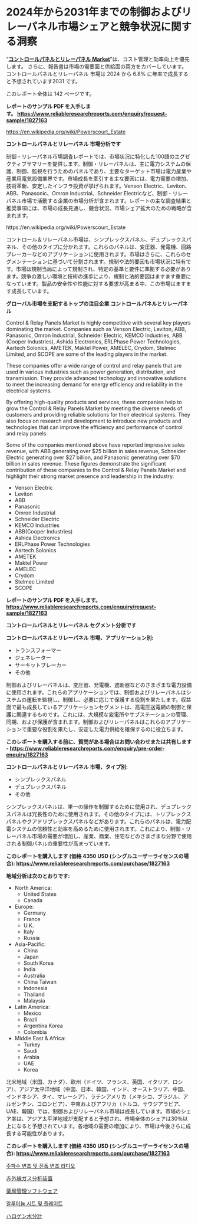 <p><h1>2024年から2031年までの制御およびリレーパネル市場シェアと競争状況に関する洞察</h1></p><p>&ldquo;<strong><a href="https://www.reliableresearchreports.com/control-and-relay-panels-r1827163">コントロールパネルとリレーパネル Market</a></strong>&rdquo;は、コスト管理と効率向上を優先します。 さらに、報告書は市場の需要面と供給面の両方をカバーしています。 コントロールパネルとリレーパネル 市場は 2024 から 6.8% に年率で成長すると予想されています2031 です。</p>
<p>このレポート全体は 142 ページです。</p>
<p><strong>レポートのサンプル PDF を入手します。&nbsp;<a href="https://www.reliableresearchreports.com/enquiry/request-sample/1827163">https://www.reliableresearchreports.com/enquiry/request-sample/1827163</a></strong></p>
<p><a href="https://en.wikipedia.org/wiki/Powerscourt_Estate">https://en.wikipedia.org/wiki/Powerscourt_Estate</a></p>
<p><strong>コントロールパネルとリレーパネル 市場分析です</strong></p>
<p><p>制御・リレーパネル市場調査レポートでは、市場状況に特化した100語のエグゼクティブサマリーを提供します。制御・リレーパネルは、主に電力システムの保護、制御、監視を行うためのパネルであり、主要なターゲット市場は電力産業や産業用電気設備業界です。市場成長を牽引する主な要因には、電力需要の増加、技術革新、安定したインフラ投資が挙げられます。Venson Electric、Leviton、ABB、Panasonic、Omron Industrial、Schneider Electricなど、制御・リレーパネル市場で活動する企業の市場分析が含まれます。レポートの主な調査結果と推奨事項には、市場の成長見通し、競合状況、市場シェア拡大のための戦略が含まれます。</p></p>
<p>https://en.wikipedia.org/wiki/Powerscourt_Estate</p>
<p><p>コントロール＆リレーパネル市場は、シンプレックスパネル、デュプレックスパネル、その他のタイプに分かれます。これらのパネルは、変圧器、発電機、回路ブレーカーなどのアプリケーションに使用されます。市場はさらに、これらのセグメンテーションに基づいて分割されます。規制や法的要因も市場状況に特有です。市場は規制当局によって規制され、特定の基準と要件に準拠する必要があります。競争の激しい環境と技術の進歩により、規制と法的要因はますます重要になっています。製品の安全性や性能に対する要求が高まる中、この市場はますます成長しています。</p></p>
<p><strong>グローバル市場を支配するトップの注目企業 コントロールパネルとリレーパネル</strong></p>
<p><p>Control & Relay Panels Market is highly competitive with several key players dominating the market. Companies such as Venson Electric, Leviton, ABB, Panasonic, Omron Industrial, Schneider Electric, KEMCO Industries, ABB (Cooper Industries), Ashida Electronics, ERLPhase Power Technologies, Aartech Solonics, AMETEK, Maktel Power, AMELEC, Crydom, Stelmec Limited, and SCOPE are some of the leading players in the market.</p><p>These companies offer a wide range of control and relay panels that are used in various industries such as power generation, distribution, and transmission. They provide advanced technology and innovative solutions to meet the increasing demand for energy efficiency and reliability in the electrical systems.</p><p>By offering high-quality products and services, these companies help to grow the Control & Relay Panels Market by meeting the diverse needs of customers and providing reliable solutions for their electrical systems. They also focus on research and development to introduce new products and technologies that can improve the efficiency and performance of control and relay panels.</p><p>Some of the companies mentioned above have reported impressive sales revenue, with ABB generating over $25 billion in sales revenue, Schneider Electric generating over $27 billion, and Panasonic generating over $70 billion in sales revenue. These figures demonstrate the significant contribution of these companies to the Control & Relay Panels Market and highlight their strong market presence and leadership in the industry.</p></p>
<p><ul><li>Venson Electric</li><li>Leviton</li><li>ABB</li><li>Panasonic</li><li>Omron Industrial</li><li>Schneider Electric</li><li>KEMCO Industries</li><li>ABB(Cooper Industries)</li><li>Ashida Electronics</li><li>ERLPhase Power Technologies</li><li>Aartech Solonics</li><li>AMETEK</li><li>Maktel Power</li><li>AMELEC</li><li>Crydom</li><li>Stelmec Limited</li><li>SCOPE</li></ul></p>
<p><strong>レポートのサンプル PDF を入手します。 <a href="https://www.reliableresearchreports.com/enquiry/request-sample/1827163">https://www.reliableresearchreports.com/enquiry/request-sample/1827163</a></strong></p>
<p><strong>コントロールパネルとリレーパネル セグメント分析です</strong></p>
<p><strong>コントロールパネルとリレーパネル 市場、アプリケーション別:</strong></p>
<p><ul><li>トランスフォーマー</li><li>ジェネレーター</li><li>サーキットブレーカー</li><li>その他</li></ul></p>
<p><p>制御およびリレーパネルは、変圧器、発電機、遮断器などのさまざまな電力設備に使用されます。これらのアプリケーションでは、制御およびリレーパネルはシステムの運転を監視し、制御し、必要に応じて保護する役割を果たします。収益面で最も成長しているアプリケーションセグメントは、高電圧送電網の制御と保護に関連するものです。これには、大規模な変電所やサブステーションの管理、同期、および保護が含まれます。制御およびリレーパネルはこれらのアプリケーションで重要な役割を果たし、安定した電力供給を確保するのに役立ちます。</p></p>
<p><strong>このレポートを購入する前に、質問がある場合はお問い合わせまたは共有します - <a href="https://www.reliableresearchreports.com/enquiry/pre-order-enquiry/1827163">https://www.reliableresearchreports.com/enquiry/pre-order-enquiry/1827163</a></strong></p>
<p><strong>コントロールパネルとリレーパネル 市場、タイプ別:</strong></p>
<p><ul><li>シンプレックスパネル</li><li>デュプレックスパネル</li><li>その他</li></ul></p>
<p><p>シンプレックスパネルは、単一の操作を制御するために使用され、デュプレックスパネルは冗長性のために使用されます。その他のタイプには、トリプレックスパネルやクアドリプレックスパネルなどがあります。これらのパネルは、電力配電システムの信頼性と効率を高めるために使用されます。これにより、制御・リレーパネル市場の需要が増加し、産業、商業、住宅などのさまざまな分野で使用される制御パネルの重要性が高まっています。</p></p>
<p><strong>このレポートを購入します (価格 4350 USD (シングルユーザーライセンスの場合): <a href="https://www.reliableresearchreports.com/purchase/1827163">https://www.reliableresearchreports.com/purchase/1827163</a></strong></p>
<p><strong>地域分析は次のとおりです:</strong></p>
<p><ul>
    <li>
        North America:
        <ul>
            <li>United States</li>
            <li>Canada</li>
        </ul>
    </li>
    <li>
        Europe:
        <ul>
            <li>Germany</li>
            <li>France</li>
            <li>U.K.</li>
            <li>Italy</li>
            <li>Russia</li>
        </ul>
    </li>
    <li>
        Asia-Pacific:
        <ul>
            <li>China</li>
            <li>Japan</li>
            <li>South Korea</li>
            <li>India</li>
            <li>Australia</li>
            <li>China Taiwan</li>
            <li>Indonesia</li>
            <li>Thailand</li>
            <li>Malaysia</li>
        </ul>
    </li>
    <li>
        Latin America:
        <ul>
            <li>Mexico</li>
            <li>Brazil</li>
            <li>Argentina Korea</li>
            <li>Colombia</li>
        </ul>
    </li>
    <li>
        Middle East & Africa:
        <ul>
            <li>Turkey</li>
            <li>Saudi</li>
            <li>Arabia</li>
            <li>UAE</li>
            <li>Korea</li>
        </ul>
    </li>
    </ul></p>
<p><p>北米地域（米国、カナダ）、欧州（ドイツ、フランス、英国、イタリア、ロシア）、アジア太平洋地域（中国、日本、韓国、インド、オーストラリア、中国、インドネシア、タイ、マレーシア）、ラテンアメリカ（メキシコ、ブラジル、アルゼンチン、コロンビア）、中東およびアフリカ（トルコ、サウジアラビア、UAE、韓国）では、制御およびリレーパネル市場は成長しています。市場のシェア率は、アジア太平洋地域が支配すると予想され、市場全体のシェアは30％以上になると予想されています。各地域の需要の増加により、市場は今後さらに成長する可能性があります。</p></p>
<p><strong>このレポートを購入します (価格 4350 USD (シングルユーザーライセンスの場合): <a href="https://www.reliableresearchreports.com/purchase/1827163">https://www.reliableresearchreports.com/purchase/1827163</a></strong></p>
<p><p><a href="https://github.com/rcabello548/Market-Research-Report-List-3/blob/main/769266088275.md">주파수 변조 및 진폭 변조 라디오</a></p><p><a href="https://github.com/roulaayoub-saad/Market-Research-Report-List-3/blob/main/465381770867.md">赤外線ガス分析装置</a></p><p><a href="https://medium.com/@gregoriookeefe2023/2024%E5%B9%B4%E3%81%8B%E3%82%892031%E5%B9%B4%E3%81%BE%E3%81%A7%E3%81%AE%E6%9C%9F%E9%96%93%E3%81%AB%E4%BA%88%E6%B8%AC%E3%81%95%E3%82%8C%E3%82%8B%E6%80%A5%E9%80%9F%E3%81%AA%E6%88%90%E9%95%B7%E7%8E%874-5-%E3%82%92%E6%8C%81%E3%81%A4%E3%82%B0%E3%83%AD%E3%83%BC%E3%83%90%E3%83%AB%E8%96%AC%E5%B1%80%E7%AE%A1%E7%90%86%E3%82%BD%E3%83%95%E3%83%88%E3%82%A6%E3%82%A7%E3%82%A2%E5%B8%82%E5%A0%B4%E3%81%AE%E7%AF%84%E5%9B%B2%E3%81%AB%E3%81%A4%E3%81%84%E3%81%A6%E3%81%AE%E8%A9%B3%E7%B4%B0%E3%81%AA%E5%88%86%E6%9E%90-0af773ff2edd">薬局管理ソフトウェア</a></p><p><a href="https://github.com/KellyLyncyh543964/Market-Research-Report-List-3/blob/main/832780388274.md">알루미늄 시트 및 플레이트</a></p><p><a href="https://github.com/zjkmgcs938405/Market-Research-Report-List-4/blob/main/821487870866.md">ハロゲン水分計</a></p></p>